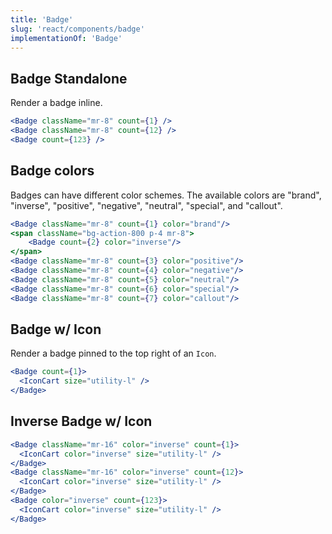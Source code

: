 ```yaml
---
title: 'Badge'
slug: 'react/components/badge'
implementationOf: 'Badge'
---
```


## Badge Standalone

Render a badge inline.
```jsx
<Badge className="mr-8" count={1} />
<Badge className="mr-8" count={12} />
<Badge count={123} />
```

## Badge colors
Badges can have different color schemes. The available colors are "brand", "inverse", "positive", "negative", "neutral", "special", and "callout".
```jsx
<Badge className="mr-8" count={1} color="brand"/>
<span className="bg-action-800 p-4 mr-8">
	<Badge count={2} color="inverse"/>
</span>
<Badge className="mr-8" count={3} color="positive"/>
<Badge className="mr-8" count={4} color="negative"/>
<Badge className="mr-8" count={5} color="neutral"/>
<Badge className="mr-8" count={6} color="special"/>
<Badge className="mr-8" count={7} color="callout"/>
```

## Badge w/ Icon

Render a badge pinned to the top right of an `Icon`.
```jsx
<Badge count={1}>
  <IconCart size="utility-l" />
</Badge>
```

## Inverse Badge w/ Icon

```jsx  { "props": { "style": { "background": "rgb(0, 104, 179)" } } }
<Badge className="mr-16" color="inverse" count={1}>
  <IconCart color="inverse" size="utility-l" />
</Badge>
<Badge className="mr-16" color="inverse" count={12}>
  <IconCart color="inverse" size="utility-l" />
</Badge>
<Badge color="inverse" count={123}>
  <IconCart color="inverse" size="utility-l" />
</Badge>
```
